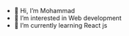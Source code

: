 - 👋 Hi, I’m Mohammad
- 👀 I’m interested in Web development
- 🌱 I’m currently learning React js

<!---
MohammadHaedari/MohammadHaedari is a ✨ special ✨ repository because its `README.md` (this file) appears on your GitHub profile.
You can click the Preview link to take a look at your changes.
--->
